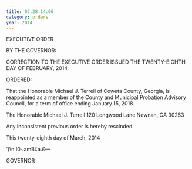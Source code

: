 ```yaml
---
title: 03.28.14.06
category: orders
year: 2014
---
```

 

EXECUTIVE ORDER

BY THE GOVERNOR:

CORRECTION TO THE EXECUTIVE ORDER ISSUED THE TWENTY-EIGHTH DAY OF FEBRUARY, 2014

ORDERED:

That the Honorable Michael J. Terrell of Coweta County, Georgia,
is reappointed as a member of the County and Municipal Probation
Advisory Council, for a term of office ending January 15, 2018.

The Honorable Michael J. Terrell
120 Longwood Lane
Newnan, GA 30263

Any inconsistent previous order is hereby rescinded.

This twenty-eighth day of March, 2014

‘(\n'I0~amB¢a.£—

GOVERNOR

